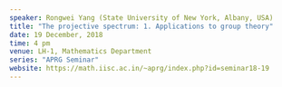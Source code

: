 ```yaml
---
speaker: Rongwei Yang (State University of New York, Albany, USA)
title: "The projective spectrum: 1. Applications to group theory"
date: 19 December, 2018
time: 4 pm
venue: LH-1, Mathematics Department
series: "APRG Seminar"
website: https://math.iisc.ac.in/~aprg/index.php?id=seminar18-19
---
```

